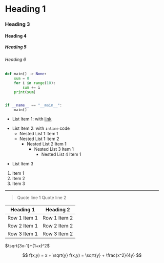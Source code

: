 # Heading 1

### Heading 3

#### Heading 4

##### Heading 5

###### Heading 6

```python
def main() -> None:
    sum = 0
    for i in range(10):
        sum += i
    print(sum)


if __name__ == "__main__":
    main()
```

- List Item 1: with [link](https://example.com)
* List Item 2: with `inline` code
    * Nested List 1 Item 1
    * Nested List 1 Item 2
      - Nested List 2 Item 1
        - Nested List 3 Item 1
          - Nested List 4 Item 1
+ List Item 3

1. Item 1
2. Item 2
3. Item 3

---

  > Quote line 1
  > Quote line 2

| Heading 1    | Heading 2    |
| ------------ | ------------ |
| Row 1 Item 1 | Row 1 Item 2 |
| Row 2 Item 1 | Row 2 Item 2 |
| Row 3 Item 1 | Row 3 Item 2 |

$\sqrt{3x-1}+(1+x)^2$

$$
f(x,y) = x + \sqrt{y}
f(x,y) = \sqrt{y} + \frac{x^2}{4y}
$$
